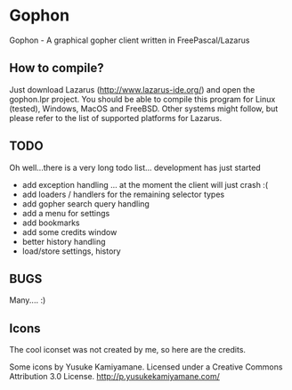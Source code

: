 # Gophon
Gophon - A graphical gopher client written in FreePascal/Lazarus

## How to compile?
Just download Lazarus (http://www.lazarus-ide.org/) and open the
gophon.lpr project. You should be able to compile this program for
Linux (tested), Windows, MacOS and FreeBSD. Other systems might follow,
but please refer to the list of supported platforms for Lazarus.

## TODO
Oh well...there is a very long todo list... development has just started

* add exception handling ... at the moment the client will just crash :(
* add loaders / handlers for the remaining selector types
* add gopher search query handling
* add a menu for settings
* add bookmarks
* add some credits window
* better history handling
* load/store settings, history

## BUGS
Many.... :)

## Icons
The cool iconset was not created by me, so here are the credits.

Some icons by Yusuke Kamiyamane. Licensed under a Creative Commons Attribution 3.0 License.
http://p.yusukekamiyamane.com/

